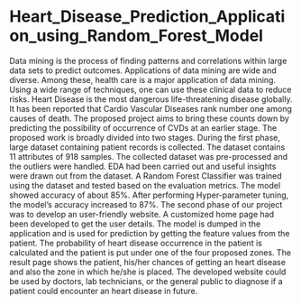 # Heart_Disease_Prediction_Application_using_Random_Forest_Model


Data mining is the process of finding patterns and correlations within large data sets to predict outcomes. Applications of data mining are wide and diverse. Among these, health care is a major application of data mining. Using a wide range of techniques, one can use these clinical data to reduce risks. Heart Disease is the most dangerous life-threatening disease globally. It has been reported that Cardio Vascular Diseases rank number one among causes of death. The proposed project aims to bring these counts down by predicting the possibility of occurrence of CVDs at an earlier stage. The proposed work is broadly divided into two stages. During the first phase, large dataset containing patient records is collected. The dataset contains 11 attributes of 918 samples. The collected dataset was pre-processed and the outliers were handled. EDA had been carried out and useful insights were drawn out from the dataset. A Random Forest Classifier was trained using the dataset and tested based on the evaluation metrics. The model showed accuracy of about 85%. After performing Hyper-parameter tuning, the model’s accuracy increased to 87%. The second phase of our project was to develop an user-friendly website. A customized home page had been developed to get the user details. The model is dumped in the application and is used for prediction by getting the feature values from the patient. The probability of heart disease occurrence in the patient is calculated and the patient is put under one of the four proposed zones. The result page shows the patient, his/her chances of getting an heart disease and also the zone in which he/she is placed. The developed website could be used by doctors, lab technicians, or the general public to diagnose if a patient could encounter an heart disease in future.
